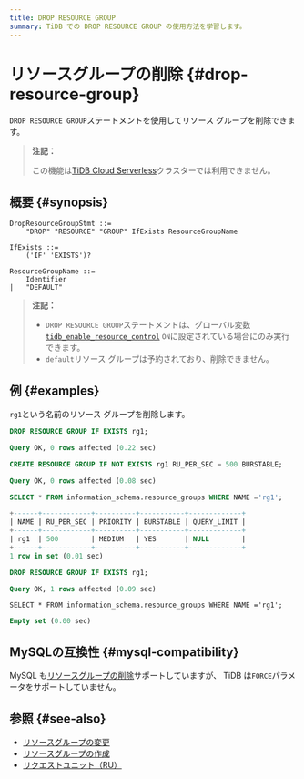 ```yaml
---
title: DROP RESOURCE GROUP
summary: TiDB での DROP RESOURCE GROUP の使用方法を学習します。
---
```


# リソースグループの削除 {#drop-resource-group}

`DROP RESOURCE GROUP`ステートメントを使用してリソース グループを削除できます。

> **注記：**
>
> この機能は[TiDB Cloud Serverless](https://docs.pingcap.com/tidbcloud/select-cluster-tier#tidb-cloud-serverless)クラスターでは利用できません。

## 概要 {#synopsis}

```ebnf+diagram
DropResourceGroupStmt ::=
    "DROP" "RESOURCE" "GROUP" IfExists ResourceGroupName

IfExists ::=
    ('IF' 'EXISTS')?

ResourceGroupName ::=
    Identifier
|   "DEFAULT"
```

> **注記：**
>
> -   `DROP RESOURCE GROUP`ステートメントは、グローバル変数[`tidb_enable_resource_control`](/system-variables.md#tidb_enable_resource_control-new-in-v660) `ON`に設定されている場合にのみ実行できます。
> -   `default`リソース グループは予約されており、削除できません。

## 例 {#examples}

`rg1`という名前のリソース グループを削除します。

```sql
DROP RESOURCE GROUP IF EXISTS rg1;
```

```sql
Query OK, 0 rows affected (0.22 sec)
```

```sql
CREATE RESOURCE GROUP IF NOT EXISTS rg1 RU_PER_SEC = 500 BURSTABLE;
```

```sql
Query OK, 0 rows affected (0.08 sec)
```

```sql
SELECT * FROM information_schema.resource_groups WHERE NAME ='rg1';
```

```sql
+------+------------+----------+-----------+-------------+
| NAME | RU_PER_SEC | PRIORITY | BURSTABLE | QUERY_LIMIT |
+------+------------+----------+-----------+-------------+
| rg1  | 500        | MEDIUM   | YES       | NULL        |
+------+------------+----------+-----------+-------------+
1 row in set (0.01 sec)
```

```sql
DROP RESOURCE GROUP IF EXISTS rg1;
```

```sql
Query OK, 1 rows affected (0.09 sec)
```

    SELECT * FROM information_schema.resource_groups WHERE NAME ='rg1';

```sql
Empty set (0.00 sec)
```

## MySQLの互換性 {#mysql-compatibility}

MySQL も[リソースグループの削除](https://dev.mysql.com/doc/refman/8.0/en/drop-resource-group.html)サポートしていますが、 TiDB は`FORCE`パラメータをサポートしていません。

## 参照 {#see-also}

-   [リソースグループの変更](/sql-statements/sql-statement-alter-resource-group.md)
-   [リソースグループの作成](/sql-statements/sql-statement-create-resource-group.md)
-   [リクエストユニット（RU）](/tidb-resource-control.md#what-is-request-unit-ru)
